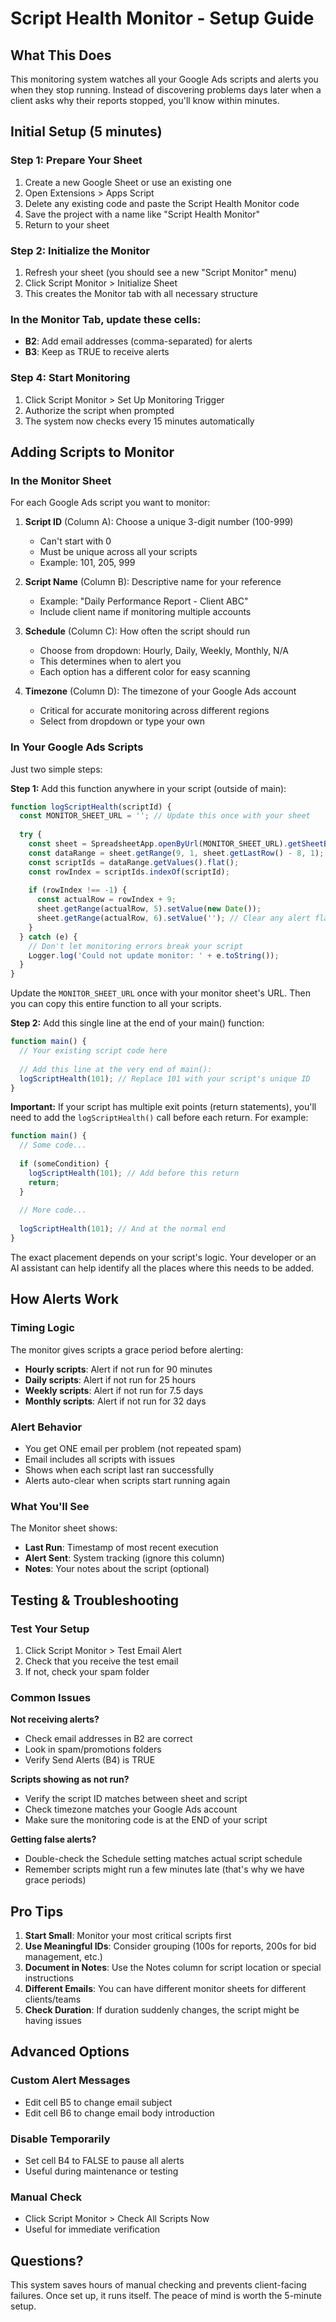 # Script Health Monitor - Setup Guide

## What This Does
This monitoring system watches all your Google Ads scripts and alerts you when they stop running. Instead of discovering problems days later when a client asks why their reports stopped, you'll know within minutes.

## Initial Setup (5 minutes)

### Step 1: Prepare Your Sheet
1. Create a new Google Sheet or use an existing one
2. Open Extensions > Apps Script
3. Delete any existing code and paste the Script Health Monitor code
4. Save the project with a name like "Script Health Monitor"
5. Return to your sheet

### Step 2: Initialize the Monitor
1. Refresh your sheet (you should see a new "Script Monitor" menu)
2. Click Script Monitor > Initialize Sheet
3. This creates the Monitor tab with all necessary structure

### In the Monitor Tab, update these cells:
- **B2**: Add email addresses (comma-separated) for alerts
- **B3**: Keep as TRUE to receive alerts

### Step 4: Start Monitoring
1. Click Script Monitor > Set Up Monitoring Trigger
2. Authorize the script when prompted
3. The system now checks every 15 minutes automatically

## Adding Scripts to Monitor

### In the Monitor Sheet
For each Google Ads script you want to monitor:

1. **Script ID** (Column A): Choose a unique 3-digit number (100-999)
   - Can't start with 0
   - Must be unique across all your scripts
   - Example: 101, 205, 999

2. **Script Name** (Column B): Descriptive name for your reference
   - Example: "Daily Performance Report - Client ABC"
   - Include client name if monitoring multiple accounts

3. **Schedule** (Column C): How often the script should run
   - Choose from dropdown: Hourly, Daily, Weekly, Monthly, N/A
   - This determines when to alert you
   - Each option has a different color for easy scanning

4. **Timezone** (Column D): The timezone of your Google Ads account
   - Critical for accurate monitoring across different regions
   - Select from dropdown or type your own

### In Your Google Ads Scripts
Just two simple steps:

**Step 1:** Add this function anywhere in your script (outside of main):
```javascript
function logScriptHealth(scriptId) {
  const MONITOR_SHEET_URL = ''; // Update this once with your sheet
  
  try {
    const sheet = SpreadsheetApp.openByUrl(MONITOR_SHEET_URL).getSheetByName('Monitor');
    const dataRange = sheet.getRange(9, 1, sheet.getLastRow() - 8, 1);
    const scriptIds = dataRange.getValues().flat();
    const rowIndex = scriptIds.indexOf(scriptId);
    
    if (rowIndex !== -1) {
      const actualRow = rowIndex + 9;
      sheet.getRange(actualRow, 5).setValue(new Date());
      sheet.getRange(actualRow, 6).setValue(''); // Clear any alert flag
    }
  } catch (e) {
    // Don't let monitoring errors break your script
    Logger.log('Could not update monitor: ' + e.toString());
  }
}
```
Update the `MONITOR_SHEET_URL` once with your monitor sheet's URL. Then you can copy this entire function to all your scripts.

**Step 2:** Add this single line at the end of your main() function:
```javascript
function main() {
  // Your existing script code here
  
  // Add this line at the very end of main():
  logScriptHealth(101); // Replace 101 with your script's unique ID
}
```

**Important:** If your script has multiple exit points (return statements), you'll need to add the `logScriptHealth()` call before each return. For example:
```javascript
function main() {
  // Some code...
  
  if (someCondition) {
    logScriptHealth(101); // Add before this return
    return;
  }
  
  // More code...
  
  logScriptHealth(101); // And at the normal end
}
```

The exact placement depends on your script's logic. Your developer or an AI assistant can help identify all the places where this needs to be added.

## How Alerts Work

### Timing Logic
The monitor gives scripts a grace period before alerting:
- **Hourly scripts**: Alert if not run for 90 minutes
- **Daily scripts**: Alert if not run for 25 hours  
- **Weekly scripts**: Alert if not run for 7.5 days
- **Monthly scripts**: Alert if not run for 32 days

### Alert Behavior
- You get ONE email per problem (not repeated spam)
- Email includes all scripts with issues
- Shows when each script last ran successfully
- Alerts auto-clear when scripts start running again

### What You'll See
The Monitor sheet shows:
- **Last Run**: Timestamp of most recent execution
- **Alert Sent**: System tracking (ignore this column)
- **Notes**: Your notes about the script (optional)

## Testing & Troubleshooting

### Test Your Setup
1. Click Script Monitor > Test Email Alert
2. Check that you receive the test email
3. If not, check your spam folder

### Common Issues

**Not receiving alerts?**
- Check email addresses in B2 are correct
- Look in spam/promotions folders
- Verify Send Alerts (B4) is TRUE

**Scripts showing as not run?**
- Verify the script ID matches between sheet and script
- Check timezone matches your Google Ads account
- Make sure the monitoring code is at the END of your script

**Getting false alerts?**
- Double-check the Schedule setting matches actual script schedule
- Remember scripts might run a few minutes late (that's why we have grace periods)

## Pro Tips

1. **Start Small**: Monitor your most critical scripts first
2. **Use Meaningful IDs**: Consider grouping (100s for reports, 200s for bid management, etc.)
3. **Document in Notes**: Use the Notes column for script location or special instructions
4. **Different Emails**: You can have different monitor sheets for different clients/teams
5. **Check Duration**: If duration suddenly changes, the script might be having issues

## Advanced Options

### Custom Alert Messages
- Edit cell B5 to change email subject
- Edit cell B6 to change email body introduction

### Disable Temporarily
- Set cell B4 to FALSE to pause all alerts
- Useful during maintenance or testing

### Manual Check
- Click Script Monitor > Check All Scripts Now
- Useful for immediate verification

## Questions?
This system saves hours of manual checking and prevents client-facing failures. Once set up, it runs itself. The peace of mind is worth the 5-minute setup.
